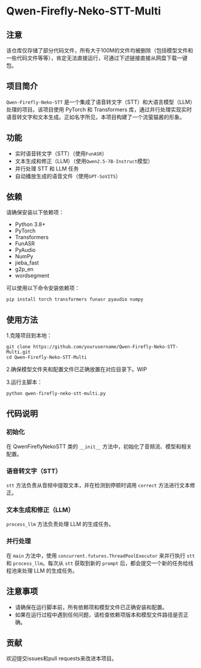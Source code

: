 # Qwen-Firefly-Neko-STT-Multi

## 注意

该仓库仅存储了部分代码文件，所有大于100M的文件均被删除（包括模型文件和一些代码文件等等），肯定无法直接运行，可通过下述链接直接从网盘下载一键包。

## 项目简介

`Qwen-Firefly-Neko-STT` 是一个集成了语音转文字（STT）和大语言模型（LLM）处理的项目。该项目使用 PyTorch 和 Transformers 库，通过并行处理实现实时语音转文字和文本生成。正如名字所见，本项目构建了一个流萤猫酱的形象。

## 功能

- 实时语音转文字（STT）（使用`FunASR`）
- 文本生成和修正（LLM）（使用`Qwen2.5-7B-Instruct`模型）
- 并行处理 STT 和 LLM 任务
- 自动播放生成的语音文件（使用`GPT-SoVITS`）

## 依赖

请确保安装以下依赖项：

- Python 3.8+
- PyTorch
- Transformers
- FunASR
- PyAudio
- NumPy
- jieba_fast
- g2p_en
- wordsegment

可以使用以下命令安装依赖项：

```bash
pip install torch transformers funasr pyaudio numpy
```

## 使用方法
1.克隆项目到本地：
```
git clone https://github.com/yourusername/Qwen-Firefly-Neko-STT-Multi.git
cd Qwen-Firefly-Neko-STT-Multi
```
2.确保模型文件夹和配置文件已正确放置在对应目录下。WIP

3.运行主脚本：
```
python qwen-firefly-neko-stt-multi.py
```

## 代码说明
### 初始化
在 QwenFireflyNekoSTT 类的 `__init__` 方法中，初始化了音频流、模型和相关配置。

### 语音转文字（STT）
`stt` 方法负责从音频中提取文本，并在检测到停顿时调用 `correct` 方法进行文本修正。

### 文本生成和修正（LLM）
`process_llm` 方法负责处理 LLM 的生成任务。

### 并行处理
在 `main` 方法中，使用 `concurrent.futures.ThreadPoolExecutor` 来并行执行 `stt` 和 `process_llm`。每次从 `stt` 获取到新的 `prompt` 后，都会提交一个新的任务给线程池来处理 LLM 的生成任务。

## 注意事项
- 请确保在运行脚本前，所有依赖项和模型文件已正确安装和配置。
- 如果在运行过程中遇到任何问题，请检查依赖项版本和模型文件路径是否正确。
## 贡献
欢迎提交issues和pull requests来改进本项目。